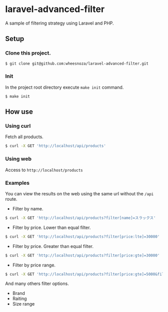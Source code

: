 # laravel-advanced-filter

A sample of filtering strategy using Laravel and PHP.

## Setup

### Clone this project.

```bash
$ git clone git@github.com:wheesnoza/laravel-advanced-filter.git
```

### Init

In the project root directory execute `make init` command.

```
$ make init
```

## How use

### Using curl

Fetch all products.

```bash
$ curl -X GET 'http://localhost/api/products'
```

### Using web

Access to `http://localhost/products`

### Examples

You can view the results on the web using the same url without the `/api` route.

- Filter by name.

```bash
$ curl -X GET 'http://localhost/api/products?filter[name]=スラックス'
```

- Filter by price. Lower than equal filter.

```bash
$ curl -X GET 'http://localhost/api/products?filter[price:lte]=30000'
```

- Filter by price. Greater than equal filter.

```bash
$ curl -X GET 'http://localhost/api/products?filter[price:gte]=30000'
```

- Filter by price range.

```bash
$ curl -X GET 'http://localhost/api/products?filter[price:gte]=5000&filter[price:lte]=20000'
```

And many others filter options.

- Brand
- Raiting
- Size range
